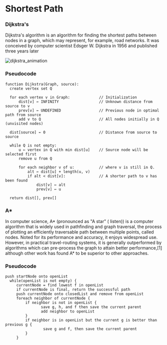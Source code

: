 # Shortest Path

### Dijkstra's
Dijkstra's algorithm is an algorithm for finding the shortest paths between nodes in a graph, which may represent, for example, road networks. It was conceived by computer scientist Edsger W. Dijkstra in 1956 and published three years later

![dijkstra_animation](https://cloud.githubusercontent.com/assets/4650739/19616580/b6f12870-97b2-11e6-9bda-a7967f60cf2b.gif)

### Pseudocode
```
function Dijkstra(Graph, source):
  create vertex set Q

  for each vertex v in Graph:             // Initialization
      dist[v] ← INFINITY                  // Unknown distance from source to v
      prev[v] ← UNDEFINED                 // Previous node in optimal path from source
      add v to Q                          // All nodes initially in Q (unvisited nodes)

  dist[source] ← 0                        // Distance from source to source

  while Q is not empty:
      u ← vertex in Q with min dist[u]    // Source node will be selected first
      remove u from Q

      for each neighbor v of u:           // where v is still in Q.
          alt ← dist[u] + length(u, v)
          if alt < dist[v]:               // A shorter path to v has been found
              dist[v] ← alt
              prev[v] ← u

  return dist[], prev[]
```

### A*
In computer science, A* (pronounced as "A star" ( listen)) is a computer algorithm that is widely used in pathfinding and graph traversal, the process of plotting an efficiently traversable path between multiple points, called nodes. Noted for its performance and accuracy, it enjoys widespread use. However, in practical travel-routing systems, it is generally outperformed by algorithms which can pre-process the graph to attain better performance,[1] although other work has found A* to be superior to other approaches.

### Pseudocode
```
push startNode onto openList
  while(openList is not empty) {
     currentNode = find lowest f in openList
     if currentNode is final, return the successful path
     push currentNode onto closedList and remove from openList
     foreach neighbor of currentNode {
         if neighbor is not in openList {
                save g, h, and f then save the current parent
                add neighbor to openList
         }
         if neighbor is in openList but the current g is better than previous g {
                 save g and f, then save the current parent
         }
     }
```